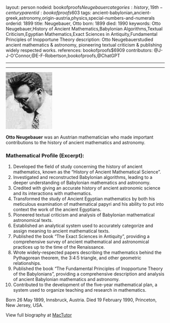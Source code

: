 layout: person
nodeid: bookofproofs$Neugebauer
categories: history,19th-century
parentid: bookofproofs$603
tags: ancient-babylonian,ancient-greek,astronomy,origin-austria,physics,special-numbers-and-numerals
orderid: 1899
title: Neugebauer, Otto
born: 1899
died: 1990
keywords: Otto Neugebauer,History of Ancient Mathematics,Babylonian Algorithms,Textual Criticism,Egyptian Mathematics,Exact Sciences in Antiquity,Fundamental Principles of Inopportune Theory
description: Otto Neugebauerstudied ancient mathematics & astronomy, pioneering textual criticism & publishing widely respected works.
references: bookofproofs$6909
contributors: @J-J-O'Connor,@E-F-Robertson,bookofproofs,@ChatGPT

---



---

![Neugebauer.jpg](https://github.com/bookofproofs/bookofproofs.github.io/blob/main/_sources/_assets/images/portraits/Neugebauer.jpg?raw=true)

**Otto Neugebauer** was an Austrian mathematician who made important contributions to the history of ancient mathematics and astronomy.

### Mathematical Profile (Excerpt):
1. Developed the field of study concerning the history of ancient mathematics, known as the “History of Ancient Mathematical Science”.
2. Investigated and reconstructed Babylonian algorithms, leading to a deeper understanding of Babylonian mathematics and astronomy.
3. Credited with giving an accurate history of ancient astronomic science and its interactions with mathematics.
4. Transformed the study of Ancient Egyptian mathematics by both his meticulous examination of mathematical papyri and his ability to put into context the work of the ancient Egyptians.
5. Pioneered textual criticism and analysis of Babylonian mathematical astronomical texts.
6. Established an analytical system used to accurately categorize and assign meaning to ancient mathematical texts.
7. Published the book “The Exact Sciences in Antiquity”, providing a comprehensive survey of ancient mathematical and astronomical practices up to the time of the Renaissance.
8. Wrote widely-respected papers describing the mathematics behind the Pythagorean theorem, the 3:4:5 triangle, and other geometric relationships.
9. Published the book “The Fundamental Principles of Inopportune Theory of the Babylonians”, providing a comprehensive description and analysis of ancient Babylonian mathematics and astronomy.
10. Contributed to the development of the five-year mathematical plan, a system used to organize teaching and research in mathematics.

Born 26 May 1899, Innsbruck, Austria. Died 19 February 1990, Princeton, New Jersey, USA.

View full biography at [MacTutor](https://mathshistory.st-andrews.ac.uk/Biographies/Neugebauer/)
